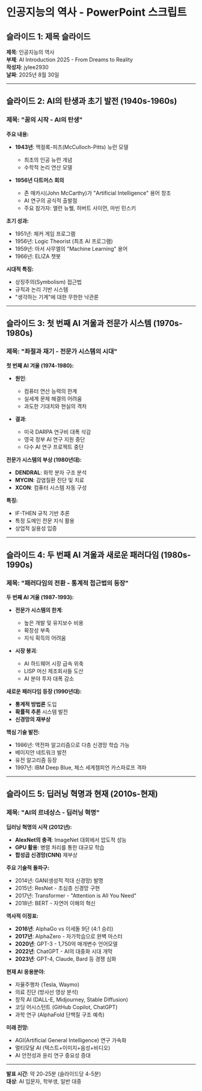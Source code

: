 # 인공지능의 역사 - PowerPoint 스크립트

## 슬라이드 1: 제목 슬라이드
**제목**: 인공지능의 역사  
**부제**: AI Introduction 2025 - From Dreams to Reality  
**작성자**: jylee2930  
**날짜**: 2025년 8월 30일  

---

## 슬라이드 2: AI의 탄생과 초기 발전 (1940s-1960s)

### 제목: "꿈의 시작 - AI의 탄생"

**주요 내용:**
- **1943년**: 맥컬록-피츠(McCulloch-Pitts) 뉴런 모델
  - 최초의 인공 뉴런 개념
  - 수학적 논리 연산 모델

- **1956년 다트머스 회의**
  - 존 매카시(John McCarthy)가 "Artificial Intelligence" 용어 창조
  - AI 연구의 공식적 출발점
  - 주요 참가자: 앨런 뉴웰, 허버트 사이먼, 마빈 민스키

**초기 성과:**
- 1951년: 체커 게임 프로그램
- 1956년: Logic Theorist (최초 AI 프로그램)
- 1959년: 아서 사무엘의 "Machine Learning" 용어
- 1966년: ELIZA 챗봇

**시대적 특징:**
- 상징주의(Symbolism) 접근법
- 규칙과 논리 기반 시스템
- "생각하는 기계"에 대한 무한한 낙관론

---

## 슬라이드 3: 첫 번째 AI 겨울과 전문가 시스템 (1970s-1980s)

### 제목: "좌절과 재기 - 전문가 시스템의 시대"

**첫 번째 AI 겨울 (1974-1980):**
- **원인**:
  - 컴퓨터 연산 능력의 한계
  - 실세계 문제 해결의 어려움
  - 과도한 기대치와 현실의 격차

- **결과**:
  - 미국 DARPA 연구비 대폭 삭감
  - 영국 정부 AI 연구 지원 중단
  - 다수 AI 연구 프로젝트 중단

**전문가 시스템의 부상 (1980년대):**
- **DENDRAL**: 화학 분자 구조 분석
- **MYCIN**: 감염질환 진단 및 치료
- **XCON**: 컴퓨터 시스템 자동 구성

**특징:**
- IF-THEN 규칙 기반 추론
- 특정 도메인 전문 지식 활용
- 상업적 실용성 입증

---

## 슬라이드 4: 두 번째 AI 겨울과 새로운 패러다임 (1980s-1990s)

### 제목: "패러다임의 전환 - 통계적 접근법의 등장"

**두 번째 AI 겨울 (1987-1993):**
- **전문가 시스템의 한계**:
  - 높은 개발 및 유지보수 비용
  - 확장성 부족
  - 지식 획득의 어려움

- **시장 붕괴**:
  - AI 하드웨어 시장 급속 위축
  - LISP 머신 제조회사들 도산
  - AI 분야 투자 대폭 감소

**새로운 패러다임 등장 (1990년대):**
- **통계적 방법론** 도입
- **확률적 추론** 시스템 발전
- **신경망의 재부상**

**핵심 기술 발전:**
- 1986년: 역전파 알고리즘으로 다층 신경망 학습 가능
- 베이지안 네트워크 발전
- 유전 알고리즘 등장
- 1997년: IBM Deep Blue, 체스 세계챔피언 카스파로프 격파

---

## 슬라이드 5: 딥러닝 혁명과 현재 (2010s-현재)

### 제목: "AI의 르네상스 - 딥러닝 혁명"

**딥러닝 혁명의 시작 (2012년):**
- **AlexNet의 충격**: ImageNet 대회에서 압도적 성능
- **GPU 활용**: 병렬 처리를 통한 대규모 학습
- **합성곱 신경망(CNN)** 재부상

**주요 기술적 돌파구:**
- 2014년: GAN(생성적 적대 신경망) 발명
- 2015년: ResNet - 초심층 신경망 구현
- 2017년: Transformer - "Attention is All You Need"
- 2018년: BERT - 자연어 이해의 혁신

**역사적 이정표:**
- **2016년**: AlphaGo vs 이세돌 9단 (4:1 승리)
- **2017년**: AlphaZero - 자가학습으로 완벽 마스터
- **2020년**: GPT-3 - 1,750억 매개변수 언어모델
- **2022년**: ChatGPT - AI의 대중화 시대 개막
- **2023년**: GPT-4, Claude, Bard 등 경쟁 심화

**현재 AI 응용분야:**
- 자율주행차 (Tesla, Waymo)
- 의료 진단 (방사선 영상 분석)
- 창작 AI (DALL-E, Midjourney, Stable Diffusion)
- 코딩 어시스턴트 (GitHub Copilot, ChatGPT)
- 과학 연구 (AlphaFold 단백질 구조 예측)

**미래 전망:**
- AGI(Artificial General Intelligence) 연구 가속화
- 멀티모달 AI (텍스트+이미지+음성+비디오)
- AI 안전성과 윤리 연구 중요성 증대

---

**발표 시간**: 약 20-25분 (슬라이드당 4-5분)  
**대상**: AI 입문자, 학부생, 일반 대중
